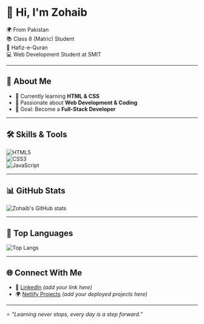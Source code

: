 # 👋 Hi, I'm Zohaib  

🌍 From Pakistan  
📚 Class 8 (Matric) Student  
🕌 Hafiz-e-Quran  
💻 Web Development Student at SMIT  

---

## 🚀 About Me  
- 🌟 Currently learning **HTML & CSS**  
- 📖 Passionate about **Web Development & Coding**  
- 🎯 Goal: Become a **Full-Stack Developer**  

---

## 🛠️ Skills & Tools  
![HTML5](https://img.shields.io/badge/HTML5-E34F26?style=for-the-badge&logo=html5&logoColor=white)  
![CSS3](https://img.shields.io/badge/CSS3-1572B6?style=for-the-badge&logo=css3&logoColor=white)  
![JavaScript](https://img.shields.io/badge/JavaScript-F7DF1E?style=for-the-badge&logo=javascript&logoColor=black)  

---

## 📊 GitHub Stats  
![Zohaib's GitHub stats](https://github-readme-stats.vercel.app/api?username=Zohaib&show_icons=true&theme=tokyonight)  

---

## 🌟 Top Languages  
![Top Langs](https://github-readme-stats.vercel.app/api/top-langs/?username=Zohaib&layout=compact&theme=tokyonight)  

---

## 🌐 Connect With Me  
- 💼 [LinkedIn](#) *(add your link here)*  
- 🌍 [Netlify Projects](#) *(add your deployed projects here)*  

---

⭐️ *“Learning never stops, every day is a step forward.”*
